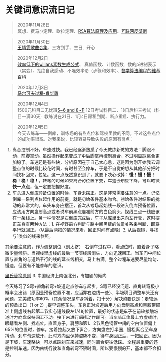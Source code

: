 # 关键词意识流日记

> 2020年11月28日<br>
冥想、费马小定理、欧拉定理、[RSA算法原理及应用](https://pig66.blog.csdn.net/article/details/80866759)、[互联网反垄断](https://www.bilibili.com/video/BV1Wy4y1q75u)

> 2020年11月30日<br>
[王靖雯歌曲合集](https://www.bilibili.com/video/BV1L5411h79G)、三方到手、生日、开心

> 2020年12月2日<br>
[效率低下的willans素数生成公式](https://www.zhihu.com/answer/595009063)、 真值函数、计数函数、数的p进制表示（实变）、拒绝自我感动、不唯效率论（步骤和效率）、[数学算法编程的维基百科](https://oi-wiki.org/)

> 2020年12月3日<br>
[马尔可夫过程-肖华勇](https://www.bilibili.com/video/BV1Ex411d7pP?p=30)

> 2020年12月4日<br>
1500元科目二无忧班[5~6 and 8~11](练车) 12日考试科目二、18日后科三考试（科目一满30天）教练说在21日、1月4日房租到期、断点重启、执行力。

> 2020年12月5日<br>
今天去练车——倒库，训练场的有些点位和驾校里教的不同。不过这些点位的成功率很高。对我来说，比较容易导致失败的原因有两点：
1. 离合控制不好，车速过快。我已经逐渐熟悉了今天教练新教的方法：脚跟不动，前脚掌动。虽然操作起来变成了中后脚掌再控制离合，不过明显踩离合更加稳了。车速还是有些快，分析原因在于自己太心急，这是因为刚开始我去调整点位的时候比较花时间，有时甚至会停车，于是不自觉的想从其他部分把时间找补回来，性急。这一点既然意识到了，就要下决心改掉：**慢！慢！慢！稳！稳！稳！**，转弯的时候如果离合的位置不变，车速会明显下降，可以略微**快一点点**，但一定要把握好度。
2. 车头进入倒库预备位置的时候，车身未摆正。这是非常需要注意的一点。记忆倒库一系列点位起作用的前提，就是初始条件基本吻合。初始条件对结果的扰动的非常大的。车头车身应摆正，首次从考场起始线一段进入倒库预备位置，应该用方向盘制高点或者说车前黑点瞄准前方的白色箭头，视线三点一线应该在一条线上。另一种情况是右倒库完成后，车子从库里出来向左行驶，这时摆正车身有两种方法：1. 在视野前方判断与路中间黑缝的位置关系来判断，即将平行就回正。（从最后两把的情况来看，回正时间有点晚）2. 从后视镜，寻找与1类似的线来参照。

其余要注意的，作为调整到位（别太挤）；右倒车过程中，看点位时，直着身子略微少量倾斜。当视线里虚线的最后一节实线段消失，方向迅速回正。当车门中间位置与直角的与道路平行的线的延长线相交，马上右满。整个过程车速要尽量均匀、慢速，但要有不能停车的意识。

[里氏替换原则](https://baike.baidu.com/item/%E9%87%8C%E6%B0%8F%E4%BB%A3%E6%8D%A2%E5%8E%9F%E5%88%99/3104388)
3.
中国经济上南强北弱，有加剧的倾向

今天练习了S弯+直角转弯+坡道定点停车与起步。S弯已经没问题、直角转弯极小概率会出错（原因是预备位置不准，应当靠右边线一些）、半坡项目调整车头还有问题，完美成功率60%（其余情况是车身斜着，扣十分）解决的要诀是：走较远的预备出口（1 or 2）,提早调整车头，车身正对坡道后用方向盘制高点和黑胶带瞄准上侧虚线右起第二节实心短线段左1/4的位置，最好的状态是车子在前轮接触坡道时方向盘保持回正不动。接下来进行后续动作即可。当车头压住最上方虚线时，眼睛看左侧、找点位。直着身子，肩膀和第1、2节黑色钢管中间的空白位置偏上65%的位置时，停车。接着拉起又放下离合，方向盘左打半圈，慢松离合至车身抖动，刹车匀速放开，此时方向盘保持姿势不变，待车身回正后，一把回正。因为是下坡，车速略快，可以点踩刹车来减速，同时离合更往低踩。
全程最重要的还是控制车速。因为曲线行驶和直角转弯不限时间，所以要慢慢的开，基本都不会扣分。

